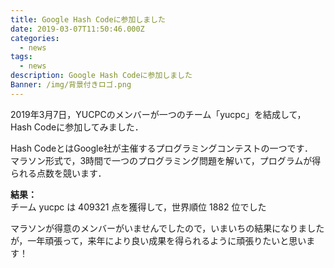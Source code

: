 ```yaml
---
title: Google Hash Codeに参加しました
date: 2019-03-07T11:50:46.000Z
categories:
  - news
tags:
  - news
description: Google Hash Codeに参加しました
Banner: /img/背景付きロゴ.png
---
```

2019年3月7日，YUCPCのメンバーが一つのチーム「yucpc」を結成して，Hash Codeに参加してみました．  
<!--more-->
Hash CodeとはGoogle社が主催するプログラミングコンテストの一つです．  
マラソン形式で，3時間で一つのプログラミング問題を解いて，プログラムが得られる点数を競います．  

**結果：**  
チーム yucpc は 409321 点を獲得して，世界順位 1882 位でした  

マラソンが得意のメンバーがいませんでしたので，いまいちの結果になりましたが，一年頑張って，来年により良い成果を得られるように頑張りたいと思います！  
